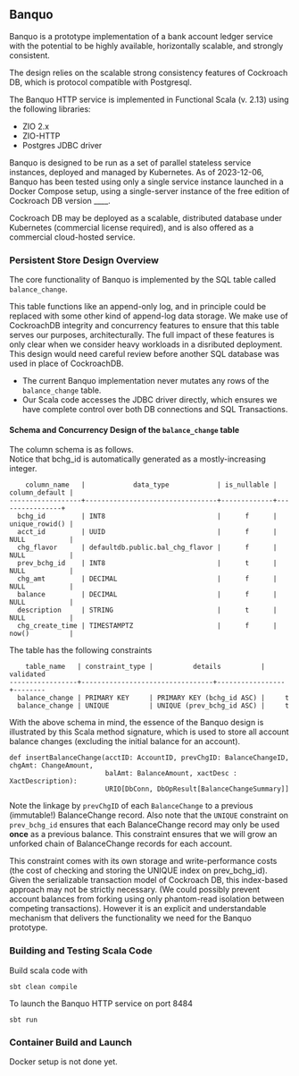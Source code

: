 ## Banquo

Banquo is a prototype implementation of a bank account ledger service with the potential to be highly available, horizontally scalable, and strongly consistent. 

The design relies on the scalable strong consistency features of Cockroach DB, which is protocol compatible with Postgresql.  

The Banquo HTTP service is implemented in Functional Scala (v. 2.13) using the following libraries:
  * ZIO 2.x
  * ZIO-HTTP
  * Postgres JDBC driver

Banquo is designed to be run as a set of parallel stateless service instances, deployed and managed by  Kubernetes.  As of 2023-12-06, Banquo has been tested using only a single service instance launched in a Docker Compose setup, using a single-server instance of the free edition of Cockroach DB version ____.

Cockroach DB may be deployed as a scalable, distributed database under Kubernetes (commercial license required), and is also offered as a commercial cloud-hosted service.

### Persistent Store Design Overview

The core functionality of Banquo is implemented by the SQL table called `balance_change`.

This table functions like an append-only log, and in principle could be replaced with some other kind of append-log data storage.  We make use of CockroachDB integrity and concurrency features to ensure that this table serves our purposes, architecturally. The full impact of these features is only clear when we consider heavy workloads in a disributed deployment. This design would need careful review before another SQL database was used in place of CockroachDB.

  * The current Banquo implementation never mutates any rows of the `balance_change` table.
  * Our Scala code accesses the JDBC driver directly, which ensures we have complete control over both DB connections and SQL Transactions.

#### Schema and Concurrency Design of the `balance_change` table

The column schema is as follows.  
Notice that bchg_id is automatically generated as a mostly-increasing integer.

```
	column_name   |            data_type            | is_nullable | column_default | 
------------------+---------------------------------+-------------+----------------+
  bchg_id         | INT8                            |      f      | unique_rowid() | 
  acct_id         | UUID                            |      f      | NULL           | 
  chg_flavor      | defaultdb.public.bal_chg_flavor |      f      | NULL           |
  prev_bchg_id    | INT8                            |      t      | NULL           |
  chg_amt         | DECIMAL                         |      f      | NULL           |
  balance         | DECIMAL                         |      f      | NULL           |
  description     | STRING                          |      t      | NULL           |
  chg_create_time | TIMESTAMPTZ                     |      f      | now()          |
```

The table has the following constraints 
```
    table_name   | constraint_type |          details          | validated
-----------------+---------------------------------+-----------------+--------
  balance_change | PRIMARY KEY     | PRIMARY KEY (bchg_id ASC) |     t
  balance_change | UNIQUE          | UNIQUE (prev_bchg_id ASC) |     t
```

With the above schema in mind, the essence of the Banquo design is illustrated by this Scala method signature, which is used to store all account balance changes (excluding the initial balance for an account).
	
```
def insertBalanceChange(acctID: AccountID, prevChgID: BalanceChangeID, chgAmt: ChangeAmount, 
                        balAmt: BalanceAmount, xactDesc : XactDescription): 
                        URIO[DbConn, DbOpResult[BalanceChangeSummary]] 
```

Note the linkage by `prevChgID` of each `BalanceChange` to a previous (immutable!) BalanceChange record.
Also note that the `UNIQUE` constraint on `prev_bchg_id` ensures that each BalanceChange record may 
only be used **once** as a previous balance.  This constraint ensures that we will grow an unforked 
chain of BalanceChange records for each account. 

This constraint comes with its own storage and write-performance costs (the cost of checking and storing  the UNIQUE index on prev_bchg_id).  Given the serializable transaction model of Cockroach DB, this
index-based approach may not be strictly necessary.  (We could possibly prevent account balances from 
forking using only phantom-read isolation between competing transactions).  However it is an explicit 
and understandable mechanism that delivers the functionality we need for the Banquo prototype.

### Building and Testing Scala Code
Build scala code with

```sbt clean compile```

To launch the Banquo HTTP service on port 8484

```sbt run``` 


### Container Build and Launch
Docker setup is not done yet.